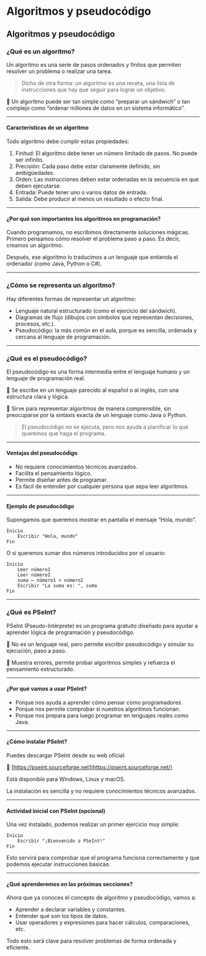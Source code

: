 # Algoritmos y pseudocódigo

## Algoritmos y pseudocódigo

### ¿Qué es un algoritmo?

Un algoritmo es una serie de pasos ordenados y finitos que permiten resolver un problema o realizar una tarea.

> Dicho de otra forma: un algoritmo es una receta, una lista de instrucciones que hay que seguir para lograr un objetivo.

🔹 Un algoritmo puede ser tan simple como “preparar un sándwich” o tan complejo como “ordenar millones de datos en un sistema informático”.

***

#### Características de un algoritmo

Todo algoritmo debe cumplir estas propiedades:

1. Finitud: El algoritmo debe tener un número limitado de pasos. No puede ser infinito.
2. Precisión: Cada paso debe estar claramente definido, sin ambigüedades.
3. Orden: Las instrucciones deben estar ordenadas en la secuencia en que deben ejecutarse.
4. Entrada: Puede tener uno o varios datos de entrada.
5. Salida: Debe producir al menos un resultado o efecto final.

***

#### ¿Por qué son importantes los algoritmos en programación?

Cuando programamos, no escribimos directamente soluciones mágicas. Primero pensamos cómo resolver el problema paso a paso. Es decir, creamos un algoritmo.

Después, ese algoritmo lo traducimos a un lenguaje que entienda el ordenador (como Java, Python o C#).

***

### ¿Cómo se representa un algoritmo?

Hay diferentes formas de representar un algoritmo:

* Lenguaje natural estructurado (como el ejercicio del sándwich).
* Diagramas de flujo (dibujos con símbolos que representan decisiones, procesos, etc.).
* Pseudocódigo: la más común en el aula, porque es sencilla, ordenada y cercana al lenguaje de programación.

***

### ¿Qué es el pseudocódigo?

El pseudocódigo es una forma intermedia entre el lenguaje humano y un lenguaje de programación real.

🔹 Se escribe en un lenguaje parecido al español o al inglés, con una estructura clara y lógica.

🔹 Sirve para representar algoritmos de manera comprensible, sin preocuparse por la sintaxis exacta de un lenguaje como Java o Python.

> El pseudocódigo no se ejecuta, pero nos ayuda a planificar lo que queremos que haga el programa.

***

#### Ventajas del pseudocódigo

* No requiere conocimientos técnicos avanzados.
* Facilita el pensamiento lógico.
* Permite diseñar antes de programar.
* Es fácil de entender por cualquier persona que sepa leer algoritmos.

***

#### Ejemplo de pseudocódigo

Supongamos que queremos mostrar en pantalla el mensaje “Hola, mundo”.

```
Inicio
    Escribir "Hola, mundo"
Fin
```

O si queremos sumar dos números introducidos por el usuario:

```
Inicio
    Leer número1
    Leer número2
    suma ← número1 + número2
    Escribir "La suma es: ", suma
Fin
```

***

### ¿Qué es PSeInt?

PSeInt (Pseudo-Intérprete) es un programa gratuito diseñado para ayudar a aprender lógica de programación y pseudocódigo.

🔹 No es un lenguaje real, pero permite escribir pseudocódigo y simular su ejecución, paso a paso.

🔹 Muestra errores, permite probar algoritmos simples y refuerza el pensamiento estructurado.

***

#### ¿Por qué vamos a usar PSeInt?

* Porque nos ayuda a aprender cómo pensar como programadores.
* Porque nos permite comprobar si nuestros algoritmos funcionan.
* Porque nos prepara para luego programar en lenguajes reales como Java.

***

#### ¿Cómo instalar PSeInt?

Puedes descargar PSeInt desde su web oficial:

🔗 [https://pseint.sourceforge.net](https://pseint.sourceforge.net/)

Está disponible para Windows, Linux y macOS.

La instalación es sencilla y no requiere conocimientos técnicos avanzados.

***

#### Actividad inicial con PSeInt (opcional)

Una vez instalado, podemos realizar un primer ejercicio muy simple:

```
Inicio
    Escribir "¡Bienvenido a PSeInt!"
Fin
```

Esto servirá para comprobar que el programa funciona correctamente y que podemos ejecutar instrucciones básicas.

***

#### ¿Qué aprenderemos en las próximas secciones?

Ahora que ya conoces el concepto de algoritmo y pseudocódigo, vamos a:

* Aprender a declarar variables y constantes.
* Entender qué son los tipos de datos.
* Usar operadores y expresiones para hacer cálculos, comparaciones, etc.

Todo esto será clave para resolver problemas de forma ordenada y eficiente.

